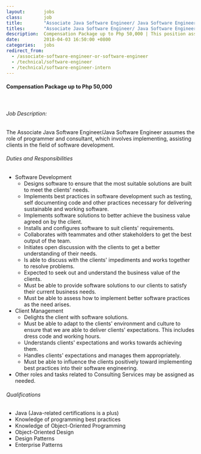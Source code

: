 ```yaml
---
layout:       jobs
class:        job
title:        "Associate Java Software Engineer/ Java Software Engineer (Work From Home)"
titles:       "Associate Java Software Engineer/ Java Software Engineer (Work From Home)"
description:  Compensation Package up to Php 50,000 | This position assumes the role of a consultant, which involves implementing, assisting and/or advising clients in the field of software development.
date:         2018-04-03 16:50:00 +0800
categories:   jobs
redirect_from:
  - /associate-software-engineer-or-software-engineer
  - /technical/software-engineer
  - /technical/software-engineer-intern
---
```

<!-- Do not leave new lines after each element. Elements after new lines will not be rendered. -->
<h4>Compensation Package up to Php 50,000</h4><br>
<h6 class="-dark">Job Description:</h6>
<p>
  The Associate Java Software Engineer/Java Software Engineer assumes the role of programmer and consultant, which involves implementing, assisting clients in the field of software development.
</p>
<h6>Duties and Responsibilities</h6>
<ul>
  <li>Software Development
    <ul>
      <li>Designs software to ensure that the most suitable solutions are built to meet the clients' needs.</li>
      <li>Implements best practices in software development such as testing, self documenting code and other practices necessary for delivering sustainable and working software.</li>
      <li>Implements software solutions to better achieve the business value agreed on by the client.</li>
      <li>Installs and configures software to suit clients' requirements.</li>
      <li>Collaborates with teammates and other stakeholders to get the best output of the team.</li>
      <li>Initiates open discussion with the clients to get a better understanding of their needs.</li>
      <li>Is able to discuss with the clients' impediments and works together to resolve problems.</li>
      <li>Expected to seek out and understand the business value of the clients.</li>
      <li>Must be able to provide software solutions to our clients to satisfy their current business needs.</li>
      <li>Must be able to assess how to implement better software practices as the need arises.</li>
    </ul>
  </li>
  <li>Client Management
    <ul>
      <li>Delights the client with software solutions.</li>
      <li>Must be able to adapt to the clients' environment and culture to ensure that we are able to deliver clients' expectations. This includes dress code and working hours.</li>
      <li>Understands clients' expectations and works towards achieving them.</li>
      <li>Handles clients' expectations and manages them appropriately.</li>
      <li>Must be able to influence the clients positively toward implementing best practices into their software engineering.</li>
    </ul>
  </li>
  <li>Other roles and tasks related to Consulting Services may be assigned as needed.</li>
</ul>
<h6>Qualifications</h6>
<ul>
  <li>Java (Java-related certifications is a plus) </li>
  <li>Knowledge of programming best practices</li>
  <li>Knowledge of Object-Oriented Programming</li>
  <li>Object-Oriented Design</li>
  <li>Design Patterns</li>
  <li>Enterprise Patterns</li>
</ul>
